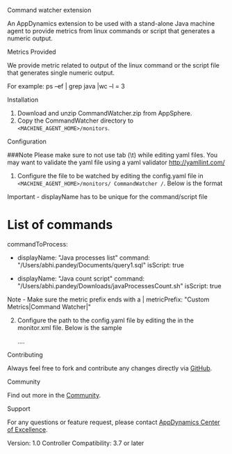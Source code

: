 Command watcher extension

An AppDynamics extension to be used with a stand-alone Java machine agent to provide metrics from linux commands or script that generates a numeric output.

Metrics Provided 

We provide metric related to output of the linux command or the script file that generates single numeric output.

For example: ps –ef | grep java |wc –l = 3

Installation

1. Download and unzip CommandWatcher.zip from AppSphere.
2. Copy the CommandWatcher directory to `<MACHINE_AGENT_HOME>/monitors`.


Configuration 

###Note
Please make sure to not use tab (\t) while editing yaml files. You may want to validate the yaml file using a yaml validator http://yamllint.com/

1. Configure the file to be watched by editing the config.yaml file in `<MACHINE_AGENT_HOME>/monitors/ CommandWatcher /`. Below is the format

Important - displayName has to be unique for the command/script file

# List of commands
commandToProcess:

  - displayName: "Java processes list"
    command: "/Users/abhi.pandey/Documents/query1.sql"
    isScript: true

  - displayName: "Java count script"
    command: "/Users/abhi.pandey/Downloads/javaProcessesCount.sh"
    isScript: true

Note - Make sure the metric prefix ends with a |
metricPrefix: "Custom Metrics|Command Watcher|"


2. Configure the path to the config.yaml file by editing the <task-arguments> in the monitor.xml file. Below is the sample

     <task-arguments>
         <!-- config file-->
             <argument name="config-file" is-required="true" default-value="monitors/ CommandWatcher /config.yml" />
          ....
     </task-arguments>

Contributing

Always feel free to fork and contribute any changes directly via [GitHub][].

Community 

Find out more in the [Community][].

Support

For any questions or feature request, please contact [AppDynamics Center of Excellence].

Version: 1.0
Controller Compatibility: 3.7 or later

[GitHub]: https://github.com/Appdynamics/Command-Watcher-Extension
[Community]: http://community.appdynamics.com/
[AppDynamics Center of Excellence]: mailto:ace-request@appdynamics.com
